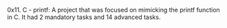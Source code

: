 0x11. C - printf: 
A project that was focused on mimicking the printf function in C. 
It had 2 mandatory tasks and 14 advanced tasks. 
